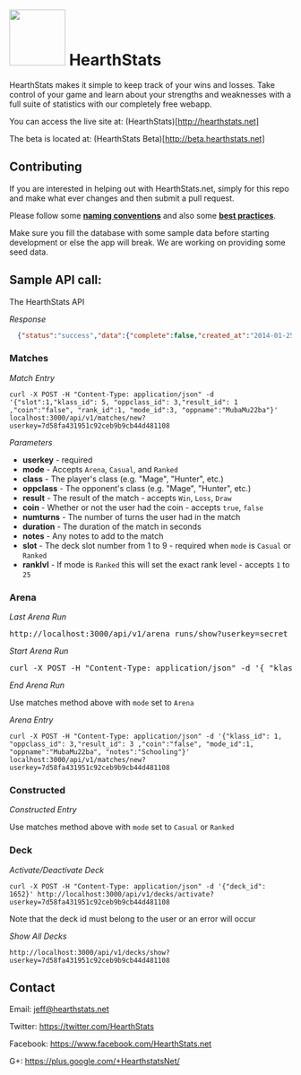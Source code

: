 # <a href="http://hearthstats.net/"><img src="http://www.hearthstats.net/assets/hearthstatslogo.png" width="100px"/></a> HearthStats

HearthStats makes it simple to keep track of your wins and losses. Take control of your game and learn about your strengths and weaknesses with a full suite of statistics with our completely free webapp.

You can access the live site at: (HearthStats)[http://hearthstats.net]

The beta is located at: (HearthStats Beta)[http://beta.hearthstats.net]

## Contributing

If you are interested in helping out with HearthStats.net, simply for this repo and make what ever changes and then submit a pull request.

Please follow some [**naming conventions**](itsignals.cascadia.com.au/?p=7) and also some [**best practices**](http://www.sitepoint.com/10-ruby-on-rails-best-practices/).

Make sure you fill the database with some sample data before starting development or else the app will break. We are working on providing some seed data.

## Sample API call:

The HearthStats API

*Response*
```json
  {"status":"success","data":{"complete":false,"created_at":"2014-01-25T19:15:53Z","dust":0,"gold":0,"id":1833,"notes":null,"patch":"current","updated_at":"2014-01-25T19:15:53Z","user_id":1,"userclass":"Rogue"}}
```

### Matches

*Match Entry*
```
curl -X POST -H "Content-Type: application/json" -d '{"slot":1,"klass_id": 5, "oppclass_id": 3,"result_id": 1 ,"coin":"false", "rank_id":1, "mode_id":3, "oppname":"MubaMu22ba"}' localhost:3000/api/v1/matches/new?userkey=7d58fa431951c92ceb9b9cb44d481108
```

*Parameters*

* **userkey** - required
* **mode** - Accepts `Arena`, `Casual`, and `Ranked` 
* **class** - The player's class (e.g. "Mage", "Hunter", etc.)
* **oppclass** - The opponent's class (e.g. "Mage", "Hunter", etc.)
* **result** - The result of the match - accepts `Win`, `Loss`, `Draw`
* **coin** - Whether or not the user had the coin - accepts `true`, `false`
* **numturns** - The number of turns the user had in the match
* **duration** - The duration of the match in seconds
* **notes** - Any notes to add to the match
* **slot** - The deck slot number from 1 to 9 - required when `mode` is `Casual` or `Ranked`
* **ranklvl** - If mode is `Ranked` this will set the exact rank level - accepts `1` to `25`


### Arena

*Last Arena Run*
<pre>
http://localhost:3000/api/v1/arena_runs/show?userkey=secret
</pre>

*Start Arena Run*
<pre>
curl -X POST -H "Content-Type: application/json" -d '{ "klass_id": 2 }' localhost:3000/api/v1/arena_runs/new?userkey=0e7f8484496dd312c589ef21a507c393
</pre>

*End Arena Run*

Use matches method above with `mode` set to `Arena`

*Arena Entry*
```
curl -X POST -H "Content-Type: application/json" -d '{"klass_id": 1, "oppclass_id": 3,"result_id": 3 ,"coin":"false", "mode_id":1, "oppname":"MubaMu22ba", "notes":"Schooling"}' localhost:3000/api/v1/matches/new?userkey=7d58fa431951c92ceb9b9cb44d481108
```

### Constructed

*Constructed Entry*

Use matches method above with `mode` set to `Casual` or `Ranked`

### Deck

*Activate/Deactivate Deck*
```
curl -X POST -H "Content-Type: application/json" -d '{"deck_id": 1652}' http://localhost:3000/api/v1/decks/activate?userkey=7d58fa431951c92ceb9b9cb44d481108
```
Note that the deck id must belong to the user or an error will occur

*Show All Decks*
```
http://localhost:3000/api/v1/decks/show?userkey=7d58fa431951c92ceb9b9cb44d481108
```

Contact
-------

Email: jeff@hearthstats.net

Twitter: https://twitter.com/HearthStats

Facebook: https://www.facebook.com/HearthStats.net

G+: https://plus.google.com/+HearthstatsNet/
